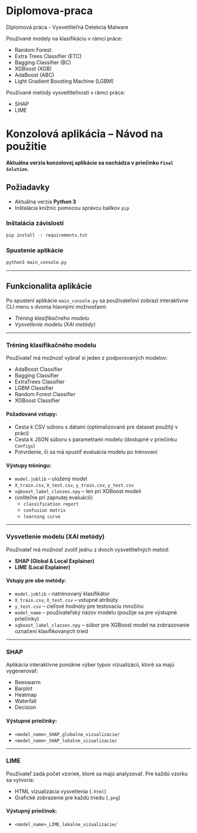 # Diplomova-praca

Diplomová práca - Vysvetliteľná Detekcia Malware

Používané modely na klasifikáciu v rámci práce:

- Random Forest
- Extra Trees Classifier (ETC)
- Bagging Classifier (BC)
- XGBoost (XGB)
- AdaBoost (ABC)
- Light Gradient Boosting Machine (LGBM)

Používané metódy vysvetliteľnosti v rámci práce:

- SHAP
- LIME

# Konzolová aplikácia – Návod na použitie

**Aktuálna verzia konzolovej aplikácie sa nachádza v priečinku `Final Solution`.**

## Požiadavky

- Aktuálna verzia **Python 3**
- Inštalácia knižníc pomocou správcu balíkov `pip`

### Inštalácia závislostí

```bash
pip install -r requirements.txt
```

### Spustenie aplikácie

```bash
python3 main_console.py
```

---

## Funkcionalita aplikácie

Po spustení aplikácie `main_console.py` sa používateľovi zobrazí interaktívne CLI menu s dvoma hlavnými možnosťami:

- _Tréning klasifikačného modelu_
- _Vysvetlenie modelu (XAI metódy)_

---

### Tréning klasifikačného modelu

Používateľ má možnosť vybrať si jeden z podporovaných modelov:

- AdaBoost Classifier
- Bagging Classifier
- ExtraTrees Classifier
- LGBM Classifier
- Random Forest Classifier
- XGBoost Classifier

#### Požadované vstupy:

- Cesta k CSV súboru s dátami (optimalizované pre dataset použitý v práci)
- Cesta k JSON súboru s parametrami modelu (dostupné v priečinku `Configs`)
- Potvrdenie, či sa má spustiť evaluácia modelu po trénovaní

#### Výstupy tréningu:

- `model.joblib` – uložený model
- `X_train.csv`, `X_test.csv`, `y_train.csv`, `y_test.csv`
- `xgboost_label_classes.npy` – len pri XGBoost modeli
- (voliteľne pri zapnutej evaluácii):
  - `classification report`
  - `confusion matrix`
  - `learning curve`

---

### Vysvetlenie modelu (XAI metódy)

Používateľ má možnosť zvoliť jednu z dvoch vysvetliteľných metód:

- **SHAP (Global & Local Explainer)**
- **LIME (Local Explainer)**

#### Vstupy pre obe metódy:

- `model.joblib` – natrénovaný klasifikátor
- `X_train.csv`, `X_test.csv` – vstupné atribúty
- `y_test.csv` – cieľové hodnoty pre testovaciu množinu
- `model_name` – používateľský názov modelu (použije sa pre výstupné priečinky)
- `xgboost_label_classes.npy` – súbor pre XGBoost model na zobrazovanie označení klasifikovaných tried

---

### SHAP

Aplikácia interaktívne ponúkne výber typov vizualizácií, ktoré sa majú vygenerovať:

- Beeswarm
- Barplot
- Heatmap
- Waterfall
- Decision

#### Výstupné priečinky:

- `<model_name>_SHAP_globalne_vizualizacie/`
- `<model_name>_SHAP_lokalne_vizualizacie/`

---

### LIME

Používateľ zadá počet vzoriek, ktoré sa majú analyzovať. Pre každú vzorku sa vytvoria:

- HTML vizualizácia vysvetlenia (`.html`)
- Grafické zobrazenie pre každú triedu (`.png`)

#### Výstupný priečinok:

- `<model_name>_LIME_lokalne_vizualizacie/`
